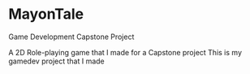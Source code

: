 # MayonTale
Game Development Capstone Project

A 2D Role-playing game that I made for a Capstone project
This is my gamedev project that I made

